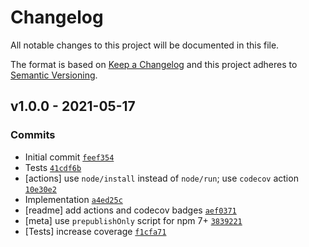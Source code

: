 # Changelog

All notable changes to this project will be documented in this file.

The format is based on [Keep a Changelog](https://keepachangelog.com/en/1.0.0/)
and this project adheres to [Semantic Versioning](https://semver.org/spec/v2.0.0.html).

## v1.0.0 - 2021-05-17

### Commits

- Initial commit [`feef354`](https://github.com/es-shims/Number.isFinite/commit/feef3549fc308f68b6fa12c0ef1eca74f5da9b5f)
- Tests [`41cdf6b`](https://github.com/es-shims/Number.isFinite/commit/41cdf6ba8c45045aea1b9cc581ba591bf437f0de)
- [actions] use `node/install` instead of `node/run`; use `codecov` action [`10e30e2`](https://github.com/es-shims/Number.isFinite/commit/10e30e2ab6153839db4c9a231ee4bdd4658b5a28)
- Implementation [`a4ed25c`](https://github.com/es-shims/Number.isFinite/commit/a4ed25c5fdb22c602d622f4b8cddd48039e0ff78)
- [readme] add actions and codecov badges [`aef0371`](https://github.com/es-shims/Number.isFinite/commit/aef0371ca560056a11b564266356854a0624e0b0)
- [meta] use `prepublishOnly` script for npm 7+ [`3839221`](https://github.com/es-shims/Number.isFinite/commit/38392211c2586cd1b2445561a958def2bdd8ee77)
- [Tests] increase coverage [`f1cfa71`](https://github.com/es-shims/Number.isFinite/commit/f1cfa710965eb8afc01673dacf4fcf850408dba1)
